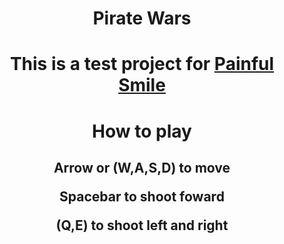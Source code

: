 <h1 align="center">Pirate Wars</h1>

<h1 align="center">
<p align="center"> This is a test project for <a href="https://www.painfulsmile.com.br/"> Painful Smile</a></p>
</h1>
<h1>
<p align="center"> How to play </p>
</h1>

<h2>
<p align="center"> Arrow or (W,A,S,D) to move </p>
<p align="center"> Spacebar to shoot foward </p>
<p align="center"> (Q,E) to shoot left and right </p>
</h2>
